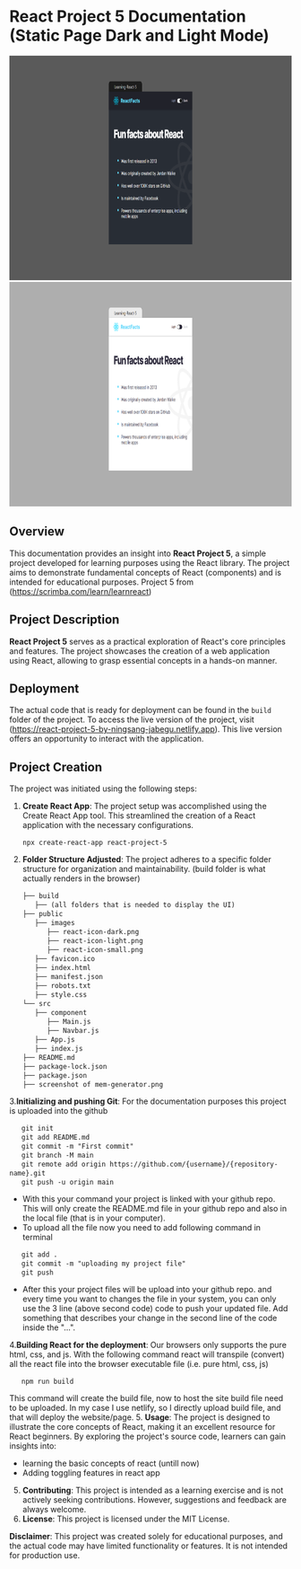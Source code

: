 # React Project 5 Documentation (Static Page Dark and Light Mode)

<img src="https://github.com/Ningsang-Jabegu/Learning-React-5/blob/main/dark-mode.png" alt="Project Screenshots" height="400">
<img src="https://github.com/Ningsang-Jabegu/Learning-React-5/blob/main/light-mode.png" alt="Project Screenshots" height="400">


## Overview

This documentation provides an insight into **React Project 5**, a simple project developed for learning purposes using the React library. The project aims to demonstrate fundamental concepts of React (components) and is intended for educational purposes. Project 5 from (<a href="https://scrimba.com/learn/learnreact" target="_blank">https://scrimba.com/learn/learnreact</a>)

## Project Description

**React Project 5** serves as a practical exploration of React's core principles and features. The project showcases the creation of a web application using React, allowing to grasp essential concepts in a hands-on manner.

## Deployment

The actual code that is ready for deployment can be found in the `build` folder of the project. To access the live version of the project, visit (<a href="https://react-project-5-by-ningsang-jabegu.netlify.app" target="_blank">https://react-project-5-by-ningsang-jabegu.netlify.app</a>). This live version offers an opportunity to interact with the application.

## Project Creation

The project was initiated using the following steps:

1. **Create React App**: The project setup was accomplished using the Create React App tool. This streamlined the creation of a React application with the necessary configurations.

   ```terminal
   npx create-react-app react-project-5
2. **Folder Structure Adjusted**: The project adheres to a specific folder structure for organization and maintainability. (build folder is what actually renders in the browser)
   ```terminal
   ├── build
      ├── (all folders that is needed to display the UI)
   ├── public
      ├── images
         ├── react-icon-dark.png
         ├── react-icon-light.png
         ├── react-icon-small.png
      ├── favicon.ico
      ├── index.html
      ├── manifest.json
      ├── robots.txt
      ├── style.css
   └── src
      ├── component
         ├── Main.js
         ├── Navbar.js    
      ├── App.js
      ├── index.js
   ├── README.md
   ├── package-lock.json
   ├── package.json
   ├── screenshot of mem-generator.png
   
3.**Initializing and pushing Git**: For the documentation purposes this project is uploaded into the github
   ```terminal
      git init
      git add README.md
      git commit -m "First commit"
      git branch -M main
      git remote add origin https://github.com/{username}/{repository-name}.git
      git push -u origin main
   ```
   + With this your command your project is linked with your github repo. This will only create the README.md file in your github repo and also in the local file (that is in your computer).
   + To upload all the file now you need to add following command in terminal
   ```terminal
      git add .
      git commit -m "uploading my project file"
      git push
   ```

   + After this your project files will be upload into your github repo. and every time you want to changes the file in your system, you can only use the 3 line (above second code) code to push your updated file. Add something that describes your change in the second line of the code inside the "...".
   
4.**Building React for the deployment**: Our browsers only supports the pure html, css, and js. With the following command react will transpile (convert) all the react file into the browser executable file (i.e. pure html, css, js)
   ```terminal
      npm run build
   ```
This command will create the build file, now to host the site build file need to be uploaded. In my case I use netlify, so I directly upload build file, and that will deploy the website/page.
5.    **Usage**: The project is designed to illustrate the core concepts of React, making it an excellent resource for React beginners. By exploring the project's source code, learners can gain insights into:

   - learning the basic concepts of react (untill now)
   - Adding toggling features in react app
5. **Contributing**: This project is intended as a learning exercise and is not actively seeking contributions. However, suggestions and feedback are always welcome.
6. **License**: This project is licensed under the MIT License.

**Disclaimer**: This project was created solely for educational purposes, and the actual code may have limited functionality or features. It is not intended for production use.
